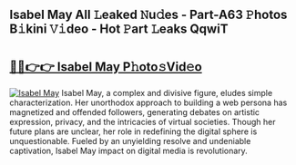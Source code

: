 ## Isabel May All 𝙻eaked 𝙽u𝚍es - Part-A63 𝙿hotos B𝚒kini 𝚅𝚒deo - Hot 𝙿art 𝙻eaks QqwiT

# <h2><a href="http://ld0s6hz.urlbe.top/?page=Isabel+May">🔗🔗👉👉 Isabel May P𝚑oto𝚜Vid𝚎o</a></h2>

[![Isabel May](https://i.imgur.com/eBuTRDB.gif)](http://ld0s6hz.urlbe.top/?page=Isabel+May)
Isabel May, a complex and divisive figure, eludes simple characterization. Her unorthodox approach to building a web persona has magnetized and offended followers, generating debates on artistic expression, privacy, and the intricacies of virtual societies. Though her future plans are unclear, her role in redefining the digital sphere is unquestionable. Fueled by an unyielding resolve and undeniable captivation, Isabel May impact on digital media is revolutionary.

